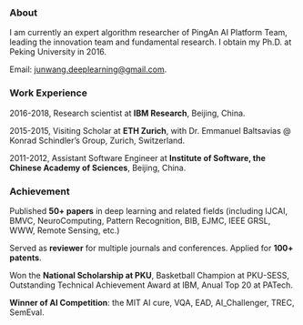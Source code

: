 ### About

I am currently an expert algorithm researcher of PingAn AI Platform Team, leading the innovation team and fundamental research. I obtain my Ph.D. at Peking University in 2016.

Email: [junwang.deeplearning@gmail.com](mailto:junwang.deeplearning@gmail.com).

### Work Experience

2016-2018, Research scientist at **IBM Research**, Beijing, China.

2015-2015, Visiting Scholar at **ETH Zurich**, with Dr. Emmanuel Baltsavias @ Konrad Schindler’s Group, Zurich, Switzerland.

2011-2012, Assistant Software Engineer at **Institute of Software, the Chinese Academy of Sciences**, Beijing, China.

### Achievement

Published **50+ papers** in deep learning and related fields (including IJCAI, BMVC, NeuroComputing, Pattern Recognition, BIB, EJMC, IEEE GRSL, WWW, Remote Sensing, etc.)

Served as **reviewer** for multiple journals and conferences. Applied for **100+ patents**.

Won the **National Scholarship at PKU**, Basketball Champion at PKU-SESS, Outstanding Technical Achievement Award at IBM, Anual Top 20 at PATech.

**Winner of AI Competition**: the MIT AI cure, VQA, EAD, AI_Challenger, TREC, SemEval.
